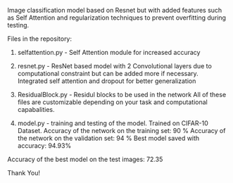 Image classification model based on Resnet but with added features such as Self Attention and regularization techniques to prevent overfitting during testing.

Files in the repository:
1. selfattention.py - Self Attention module for increased accuracy
2. resnet.py - ResNet based model with 2 Convolutional layers due to computational constraint but can be added more if necessary. Integrated self attention and dropout for better generalization
3. ResidualBlock.py - Residul blocks to be used in the network 
All of these files are customizable depending on your task and computational capabalities.

4. model.py - training and testing of the model. 
Trained on CIFAR-10 Dataset. 
Accuracy of the network on the training set: 90 % 
Accuracy of the network on the validation set: 94 % 
Best model saved with accuracy: 94.93%

Accuracy of the best model on the test images: 72.35

Thank You!
